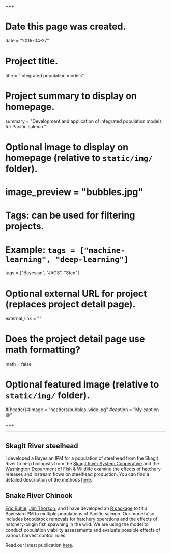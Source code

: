 +++
# Date this page was created.
date = "2016-04-27"

# Project title.
title = "Integrated population models"

# Project summary to display on homepage.
summary = "Development and application of integrated population models for Pacific salmon."

# Optional image to display on homepage (relative to `static/img/` folder).
# image_preview = "bubbles.jpg"

# Tags: can be used for filtering projects.
# Example: `tags = ["machine-learning", "deep-learning"]`
tags = ["Bayesian", "JAGS", "Stan"]

# Optional external URL for project (replaces project detail page).
external_link = ""

# Does the project detail page use math formatting?
math = false

# Optional featured image (relative to `static/img/` folder).
#[header]
#image = "headers/bubbles-wide.jpg"
#caption = "My caption :smile:"

+++

***

## Skagit River steelhead

I developed a Bayesian IPM for a population of steelhead from the Skagit River to help biologists from the [Skagit River System Cooperative](http://skagitcoop.org/) and the [Washington Department of Fish & Wildlife](http://wdfw.wa.gov/) examine the effects of hatchery releases and instream flows on steelhead production. You can find a detailed description of the methods [here](https://mdscheuerell.github.io/ASSESSOR/).

## Snake River Chinook

[Eric Buhle](mailto:eric.buhle@noaa.gov), [Jim Thorson](https://sites.google.com/site/thorsonresearch/), and I have developed an [R package](https://github.com/ebuhle/salmonIPM) to fit a Bayesian IPM to multiple populations of Pacific salmon. Our model also includes broodstock removals for hatchery operations and the effects of hatchery-origin fish spawning in the wild. We are using the model to conduct population viability assessments and evaluate possible effects of various harvest control rules.

Read our latest publication [here](https://www.nwfsc.noaa.gov/assets/25/9397_05222018_110900_TechMemo140.pdf).
